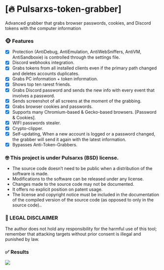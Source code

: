 # [🔥 Pulsarxs-token-grabber]
 Advanced grabber that grabs browser passwords, cookies, and Discord tokens with the computer information
 

### 🐵 Features
   - [x] Protection (AntiDebug, AntiEmulation, AntiWebSniffers, AntiVM, AntiSandboxie) is controlled through the settings file.
   - [x] Discord webhooks integration. 
   - [x] Grabs tokens from all installed clients even if the primary path changed and deletes accounts duplicates.
   - [x] Grabs PC information + token information.
   - [x] Shows top ten rarest friends.
   - [x] Grabs Discord password and sends the new info with every event that involves a password. 
   - [x] Sends screenshot of all screens at the moment of the grabbing.
   - [x] Grabs browser cookies and passwords.
   - [x] Supports many Chromium-based & Gecko-based browsers. [Password & Cookies].
   - [x] WIFI passwords stealer. 
   - [x] Crypto-clipper.
   - [x] Self-updating, When a new account is logged or a password changed, the grabber will send it again with the latest information.
   - [x] Bypasses Anti-Token-Grabbers.
  
### 🤓 This project is under Pulsarxs (BSD) license.
* The source code doesn’t need to be public when a distribution of the software is made.
* Modifications to the software can be released under any license.
* Changes made to the source code may not be documented.
* It offers no explicit position on patent usage.
* The license and copyright notice must be included in the documentation of the compiled version of the source code (as opposed to only in the source code)..
 
### 🚨 LEGAL DISCLAIMER

The author does not hold any responsibility for the harmful use of this tool; remember that attacking targets without prior consent is illegal and punished by law.

### ✅ Results
 ![](https://cdn.discordapp.com/attachments/506053414103416833/985950338924310569/1.jpg?width=348&height=676)

